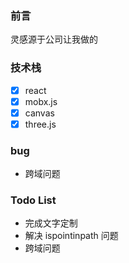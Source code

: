 ### 前言
灵感源于公司让我做的

### 技术栈
- [x] react
- [x] mobx.js
- [x] canvas
- [x] three.js

### bug
- 跨域问题

### Todo List
- 完成文字定制
- 解决 ispointinpath 问题 
- 跨域问题